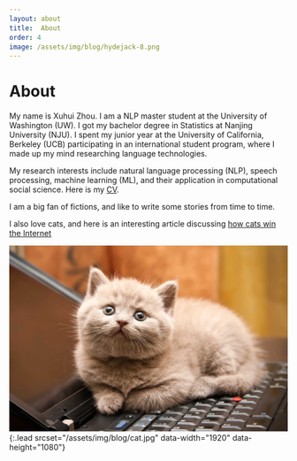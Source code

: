 ```yaml
---
layout: about
title:  About
order: 4
image: /assets/img/blog/hydejack-8.png
---
```


# About

My name is Xuhui Zhou. I am a NLP master student at the University of Washington (UW). I got my bachelor degree in Statistics at Nanjing University (NJU). I spent my junior year at the University of California, Berkeley (UCB) participating in an international student program, where I made up my mind researching language technologies. 

My research interests include natural language processing (NLP), speech processing, machine learning (ML), and their application in computational social science. Here is my [CV](/report/Xuhui_Zhou_cv.pdf).

I am a big fan of fictions, and like to write some stories from time to time.  

I also love cats, and here is an interesting article discussing [how cats win the Internet](https://www.nytimes.com/2016/10/16/opinion/sunday/how-cats-evolved-to-win-the-internet.html)

![Screenshot](assets/img/blog/cat.jpg){:.lead srcset="/assets/img/blog/cat.jpg" data-width="1920" data-height="1080"}


